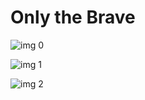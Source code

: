 # Only the Brave

![img 0](https://i.imgur.com/ghCSxzb.jpg)

![img 1](https://i.imgur.com/v54F4Qk.jpg)

![img 2](https://i.imgur.com/8JghmsH.jpg)

